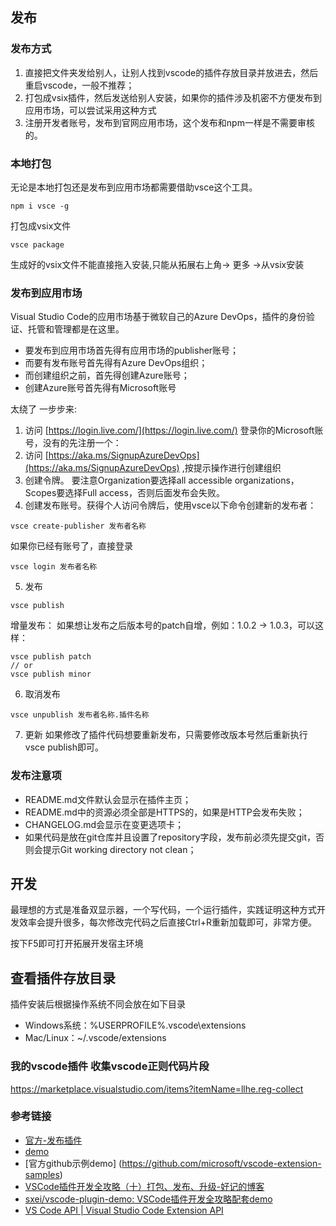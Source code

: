 ## 发布
### 发布方式
1. 直接把文件夹发给别人，让别人找到vscode的插件存放目录并放进去，然后重启vscode，一般不推荐；
2. 打包成vsix插件，然后发送给别人安装，如果你的插件涉及机密不方便发布到应用市场，可以尝试采用这种方式
3. 注册开发者账号，发布到官网应用市场，这个发布和npm一样是不需要审核的。

### 本地打包
无论是本地打包还是发布到应用市场都需要借助vsce这个工具。
```shell
npm i vsce -g
```
打包成vsix文件
```shell
vsce package
```
生成好的vsix文件不能直接拖入安装,只能从拓展右上角-> 更多 ->从vsix安装
### 发布到应用市场
Visual Studio Code的应用市场基于微软自己的Azure DevOps，插件的身份验证、托管和管理都是在这里。
* 要发布到应用市场首先得有应用市场的publisher账号；
* 而要有发布账号首先得有Azure DevOps组织；
* 而创建组织之前，首先得创建Azure账号；
* 创建Azure账号首先得有Microsoft账号

太绕了 一步步来:
1. 访问 [https://login.live.com/](https://login.live.com/) 登录你的Microsoft账号，没有的先注册一个：
2. 访问  [https://aka.ms/SignupAzureDevOps](https://aka.ms/SignupAzureDevOps) ,按提示操作进行创建组织
3. 创建令牌。 要注意Organization要选择all accessible organizations，Scopes要选择Full access，否则后面发布会失败。
4. 创建发布账号。获得个人访问令牌后，使用vsce以下命令创建新的发布者：
```shell
vsce create-publisher 发布者名称
```
如果你已经有账号了，直接登录
```shell
vsce login 发布者名称
```
5. 发布
```shell
vsce publish
```
增量发布： 如果想让发布之后版本号的patch自增，例如：1.0.2 -> 1.0.3，可以这样：
```shell
vsce publish patch
// or
vsce publish minor
```
6. 取消发布
```shell
vsce unpublish 发布者名称.插件名称
```
7. 更新
如果修改了插件代码想要重新发布，只需要修改版本号然后重新执行vsce publish即可。


### 发布注意项
* README.md文件默认会显示在插件主页；
* README.md中的资源必须全部是HTTPS的，如果是HTTP会发布失败；
* CHANGELOG.md会显示在变更选项卡；
* 如果代码是放在git仓库并且设置了repository字段，发布前必须先提交git，否则会提示Git working directory not clean；

## 开发
最理想的方式是准备双显示器，一个写代码，一个运行插件，实践证明这种方式开发效率会提升很多，每次修改完代码之后直接Ctrl+R重新加载即可，非常方便。

按下F5即可打开拓展开发宿主环境

## 查看插件存放目录
插件安装后根据操作系统不同会放在如下目录
* Windows系统：%USERPROFILE%\.vscode\extensions
* Mac/Linux：~/.vscode/extensions

### 我的vscode插件 收集vscode正则代码片段
https://marketplace.visualstudio.com/items?itemName=llhe.reg-collect

### 参考链接
* [官方-发布插件](https://liiked.github.io/VS-Code-Extension-Doc-ZH/#/working-with-extensions/publish-extension)
* [demo](https://www.jianshu.com/p/c8186cc6fc45)
* [官方github示例demo] (https://github.com/microsoft/vscode-extension-samples)
* [VSCode插件开发全攻略（十）打包、发布、升级-好记的博客](http://blog.haoji.me/vscode-plugin-publish.html)
* [sxei/vscode-plugin-demo: VSCode插件开发全攻略配套demo](https://github.com/sxei/vscode-plugin-demo)
* [VS Code API | Visual Studio Code Extension API](https://code.visualstudio.com/api/references/vscode-api)